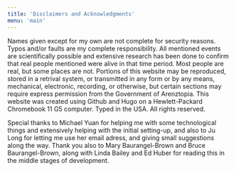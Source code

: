 ```yaml
---
title: 'Disclaimers and Acknowledgments'
menu: 'main'
---
```


Names given except for my own are not complete for security reasons. Typos and/or faults are my complete responsibility. All mentioned events are scientifically possible and extensive research has been done to confirm that real people mentioned were alive in that time period. Most people are real, but some places are not. Portions of this website may be reproduced, stored in a retrival system, or transmitted in any form or by any means, mechanical, electronic, recording, or otherwise, but certain sections may require express permission from the Government of Arenztopia. This website was created using Github and Hugo on a Hewlett-Packard Chromebook 11 G5 computer. Typed in the USA. All rights reserved.

Special thanks to Michael Yuan for helping me with some technological things and extensively helping with the initial setting-up, and also to Ju Long for letting me use her email adress, and giving small suggestions along the way. Thank you also to Mary Baurangel-Brown and Bruce Baurangel-Brown, along with Linda Bailey and Ed Huber for reading this in the middle stages of development. 
